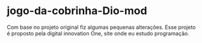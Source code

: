 # jogo-da-cobrinha-Dio-mod

Com base no projeto original fiz algumas pequenas alterações.
 Esse projeto é proposto pela digital innovation One, site onde eu estudo programação. 
